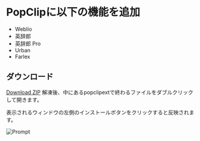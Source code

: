 # PopClipに以下の機能を追加
+ Weblio
+ 英辞郎
+ 英辞郎 Pro
+ Urban
+ Farlex

## ダウンロード
[Download ZIP](https://github.com/ShingoFukuyama/my-PopClip-extension/archive/master.zip)
解凍後、中にあるpopclipextで終わるファイルをダブルクリックして開きます。

表示されるウィンドウの左側のインストールボタンをクリックすると反映されます。

![Prompt](https://raw2.github.com/ShingoFukuyama/my-PopClip-extension/master/img/ss.png)



